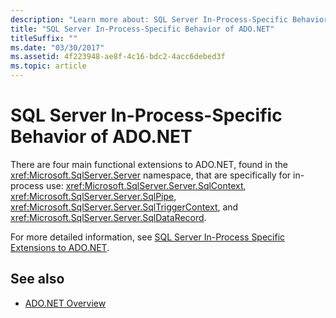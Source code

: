 ```yaml
---
description: "Learn more about: SQL Server In-Process-Specific Behavior of ADO.NET"
title: "SQL Server In-Process-Specific Behavior of ADO.NET"
titleSuffix: ""
ms.date: "03/30/2017"
ms.assetid: 4f223948-ae8f-4c16-bdc2-4acc6debed3f
ms.topic: article
---
```

# SQL Server In-Process-Specific Behavior of ADO.NET

There are four main functional extensions to ADO.NET, found in the <xref:Microsoft.SqlServer.Server> namespace, that are specifically for in-process use: <xref:Microsoft.SqlServer.Server.SqlContext>, <xref:Microsoft.SqlServer.Server.SqlPipe>, <xref:Microsoft.SqlServer.Server.SqlTriggerContext>, and <xref:Microsoft.SqlServer.Server.SqlDataRecord>.  
  
For more detailed information, see [SQL Server In-Process Specific Extensions to ADO.NET](/sql/relational-databases/clr-integration-data-access-in-process-ado-net/sql-server-in-process-specific-extensions-to-ado-net).
  
## See also

- [ADO.NET Overview](../ado-net-overview.md)
